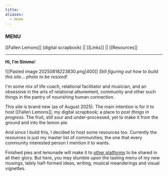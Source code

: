 ```yaml
---
title: 
aliases:
  - Home
---
```

### MENU
[[Fallen Lemons]] (digital scrapbook) || [[Links]] || [[Resources]]

---

**Hi, I’m Simmo**!

![[Pasted image 20250818223830.png|400]]
*Still figuring out how to build this site... photo to be resized!*


I'm some mix of life coach, relational facilitator and musician, and an obsessive in the arts of relational attunement, community and other such things in the pantry of nourishing human connection. 


This site is brand new (as of August 2025). The main intention is for it to host [[Fallen Lemons]], my digital scrapbook; a place to post *things in progress*. The fruit, still sour and under-processed, yet to make it from the ground and into the lemon pie. 


And since I build this, I decided to host some resources too. Currently the resources is just my master list of communities; the one that every community interested person I mention it to wants.


Finished pies and lemonade will make it to [other platforms](https://www.simmosimpson.com/Links) to be shared in all their glory. But here, you may stumble upon the tasting menu of my new musings, lately half-formed ideas, writing, musical meanderings and visual vignettes.